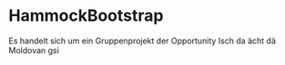 # HammockBootstrap
Es handelt sich um ein Gruppenprojekt der Opportunity
Isch da ächt dä Moldovan gsi

